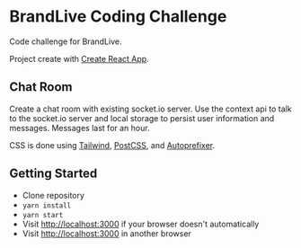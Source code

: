 # BrandLive Coding Challenge
Code challenge for BrandLive.

Project create with [Create React App](https://github.com/facebook/create-react-app).

## Chat Room
Create a chat room with existing socket.io server. Use the context api to talk to the socket.io server and local storage to persist user information and messages. Messages last for an hour.

CSS is done using [Tailwind](https://tailwindcss.com/), [PostCSS](https://postcss.org/), and [Autoprefixer](https://autoprefixer.github.io/).

## Getting Started
* Clone repository
* `yarn install`
* `yarn start`
* Visit [http://localhost:3000](http://localhost:3000) if your browser doesn't automatically
* Visit [http://localhost:3000](http://localhost:3000) in another browser




